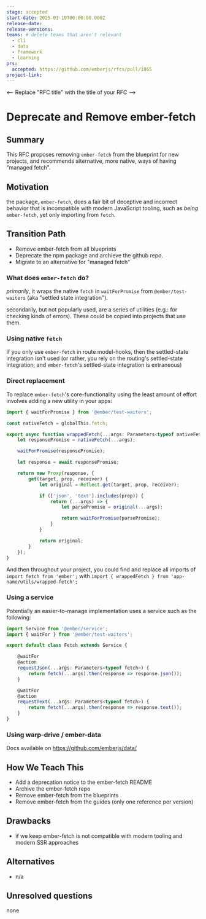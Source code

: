 ```yaml
---
stage: accepted
start-date: 2025-01-10T00:00:00.000Z
release-date:
release-versions:
teams: # delete teams that aren't relevant
  - cli
  - data
  - framework
  - learning
prs:
  accepted: https://github.com/emberjs/rfcs/pull/1065
project-link:
---
```


<!---
Directions for above:

stage: Leave as is
start-date: Fill in with today's date, 2032-12-01T00:00:00.000Z
release-date: Leave as is
release-versions: Leave as is
teams: Include only the [team(s)](README.md#relevant-teams) for which this RFC applies
prs:
  accepted: Fill this in with the URL for the Proposal RFC PR
project-link: Leave as is
-->

<-- Replace "RFC title" with the title of your RFC -->
# Deprecate and Remove ember-fetch 

## Summary

This RFC proposes removing `ember-fetch` from the blueprint for new projects, and recommends alternative, more native, ways of having "managed fetch".

## Motivation

the package, `ember-fetch`, does a fair bit of deceptive and incorrect behavior that is incompatible with modern JavaScript tooling, such as _being_ `ember-fetch`, yet only importing from `fetch`.

## Transition Path

- Remove ember-fetch from all blueprints
- Deprecate the npm package and archieve the github repo.
- Migrate to an alternative for "managed fetch" 

### What does `ember-fetch` do?

_primarily_, it wraps the native `fetch` in `waitForPromise` from `@ember/test-waiters` (aka "settled state integration").


secondarily, but not popularly used, are a series of utilities (e.g.: for checking kinds of errors). These could be copied into projects that use them. 

### Using native `fetch`

If you only use `ember-fetch` in route model-hooks, then the settled-state integration isn't used (or rather, you rely on the routing's settled-state integration, and `ember-fetch`'s settled-state integration is extraneous) 


### Direct replacement


To replace `ember-fetch`'s core-functionality using the least amount of effort involves adding a new utility in your apps:

```ts
import { waitForPromise } from '@ember/test-waiters';

const nativeFetch = globalThis.fetch;

export async function wrappedFetch(...args: Parameters<typeof nativeFetch>) {
    let responsePromise = nativeFetch(...args);

    waitForPromise(responsePromise);

    let response = await responsePromise;

    return new Proxy(response, {
        get(target, prop, receiver) {
            let original = Reflect.get(target, prop, receiver);

            if (['json', 'text'].includes(prop)) {
                return (...args) => {
                    let parsePromise = original(...args);

                    return waitForPromise(parsePromise);
                }
            }

            return original;
        }
    });
}
```

And then throughout your project, you could find and replace all imports of `import fetch from 'ember';` with `import { wrappedFetch } from 'app-name/utils/wrapped-fetch';`


### Using a service

Potentially an easier-to-manage implementation uses a service such as the following:

```ts
import Service from '@ember/service';
import { waitFor } from '@ember/test-waiters';

export default class Fetch extends Service {

    @waitFor
    @action
    requestJson(...args: Parameters<typeof fetch>) {
        return fetch(...args).then(response => response.json());
    }

    @waitFor
    @action
    requestText(...args: Parameters<typeof fetch>) {
        return fetch(...args).then(response => response.text());
    }
}
```

### Using warp-drive / ember-data

Docs available on https://github.com/emberjs/data/

## How We Teach This

- Add a deprecation notice to the ember-fetch README
- Archive the ember-fetch repo
- Remove ember-fetch from the blueprints
- Remove ember-fetch  from the guides (only one reference per version)

## Drawbacks

- if we keep ember-fetch is not compatible with modern tooling and modern SSR approaches

## Alternatives

- n/a

## Unresolved questions

none
